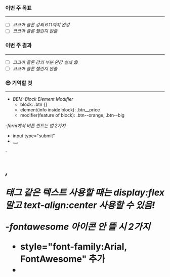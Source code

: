 ### 이번 주 목표

---

- [ ] _코코아 클론 강의 6.11까지 완강_
- [ ] _코코아 클론 챌린지 완출_

### 이번 주 결과

---

- [ ] _코코아 클론 강의 부분 완강 실패 😫_
- [ ] _코코아 클론 챌린지 완출_

### 😎 기억할 것

---

- _BEM: Block Element Modifier_
  - block: .btn {}
  - element(info inside block): .btn\_\_price
  - modifier(feature of block): .btn--orange, .btn--big

-_form에서 버튼 만드는 법 2가지_

- input type="submit"
- <button></button>

-_<h1>, <p>태그 같은 텍스트 사용할 때는 display:flex 말고 text-align:center 사용할 수 있음!_

-_fontawesome 아이콘 안 뜰 시 2가지_

- style="font-family:Arial, FontAwesome" 추가
- <script src="https://kit.fontawesome.com/493cc16663.js" crossorigin="anonymous">

-_placeholder 안에 아이콘 넣기_

- use hex codes(can be found in the Font Awesome cheatsheet)

### 😭 보완사항

---

- _css animations 으렵따.. 어떻게 해야 효율적으로 연습할 수 있을까? 따라하는게 최고겠지?_

-_display:flex 말고 text-align:center, vertical-align 사용가능한지 실험_

### 참고할 사이트

---

- _SVG: 픽셀이 없이 수학으로만 구성된 이미지 파일 형식_

  - [herocoins](https://heroicons.dev)
  - [fontawesome](https://fontawesome.com)

- [box shawdow examples](https://getcssscan.com/css-box-shadow-examples)

### 💬 공유하고 싶은 고민이나 질문

---

- _🤩가상환경 관리하는 법_
- _html semantic tag 어떤 걸 사용해야 할지 감이 안잡힌다._
- _화면크기에 따라 css가 다르게 보이는 듯...? 뭐에 맞춰야 하지_
- _코코아톡 강의 3.18 placeholder는 [attribute]가 아니라 ::표시로 잡는 이유가 뭘까?_
- _BEM을 따르면 id 사용할 일은 없나?_

## 📌 주간 회고록을 제출해주세요 (필수)

[10주스터디\_Weekly_ProgressReport](https://docs.google.com/spreadsheets/d/1UZNSc5GhAPwFGSGfqMW9qDQjQBzab-5vgoywnQGaPzg/edit?usp=sharing)

## 핵심 3줄 요약 (예시)

- _강의를 좀 더 꼼꼼히 봐야겠다._
- _시간이 걸리더라도 강의에 나오는 코드 따라쳐보면서 공부하자._
- _잘 안되는 부분은 너무 오래 붙잡지 말고. 주석처리하고 일단 넘어가보자._
